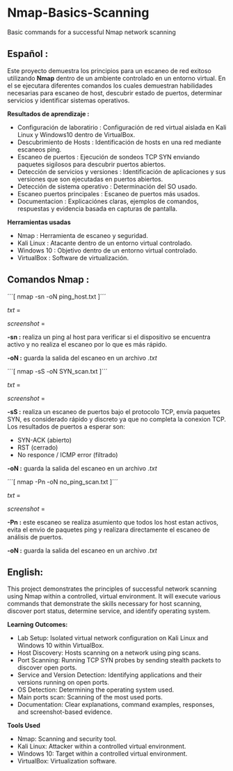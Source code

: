 # Nmap-Basics-Scanning
Basic commands for a successful Nmap network scanning

## Español : 
Este proyecto demuestra los principios para un escaneo de red exitoso utilizando **Nmap** dentro de un ambiente controlado en un entorno virtual. En el se ejecutara diferentes comandos los cuales demuestran habilidades necesarias para escaneo de host, descubrir estado de puertos, determinar servicios y identificar sistemas operativos.

**Resultados de aprendizaje :**
 * Configuración de laboratirio : Configuración de red virtual aislada en Kali Linux y Windows10 dentro de VirtualBox.
 * Descubrimiento de Hosts : Identificación de hosts en una red mediante escaneos ping.
 * Escaneo de puertos : Ejecución de sondeos TCP SYN enviando paquetes sigilosos para descubrir puertos abiertos.
 * Detección de servicios y versiones : Identificación de aplicaciones y sus versiones que son ejecutadas en puertos abiertos.
 * Detección de sistema operativo : Determinación del SO usado.
 * Escaneo puertos principales : Escaneo de puertos más usados.
 * Documentacion : Explicaciónes claras, ejemplos de comandos, respuestas y evidencia basada en capturas de pantalla.

**Herramientas usadas**
 * Nmap : Herramienta de escaneo y seguridad.
 * Kali Linux : Atacante dentro de un entorno virtual controlado.
 * Windows 10 : Objetivo dentro de un entorno virtual controlado.
 * VirtualBox : Software de virtualización.

## Comandos Nmap :


  ´´´[ nmap -sn <HOST> -oN ping_host.txt ]´´´

 *txt* = 
 
 *screenshot* = 
 
**-sn :** realiza un ping al host para verificar si el dispositivo se encuentra activo y no realiza el escaneo por lo que es más rápido.
    
**-oN :** guarda la salida del escaneo en un archivo *.txt*



  ´´´[ nmap -sS <HOST> -oN SYN_scan.txt ]´´´

 *txt* = 
 
 *screenshot* = 

**-sS :** realiza un escaneo de puertos bajo el protocolo TCP, envía paquetes SYN, es considerado rápido y discreto ya que no completa la conexion TCP. Los resultados de puertos a esperar son:
  * SYN-ACK (abierto)
  * RST (cerrado)
  * No responce / ICMP error (filtrado)
    
**-oN :** guarda la salida del escaneo en un archivo *.txt*



  ´´´[ nmap -Pn <HOST> -oN no_ping_scan.txt ]´´´

 *txt* = 
 
 *screenshot* = 

**-Pn :** este escaneo se realiza asumiento que todos los host estan activos, evita el envio de paquetes ping y realizara directamente el escaneo de análisis de puertos.
    
**-oN :** guarda la salida del escaneo en un archivo *.txt*




## English: 
This project demonstrates the principles of successful network scanning using Nmap within a controlled, virtual environment. It will execute various commands that demonstrate the skills necessary for host scanning, discover port status, determine service, and identify operating system.

**Learning Outcomes:**
* Lab Setup: Isolated virtual network configuration on Kali Linux and Windows 10 within VirtualBox.
* Host Discovery: Hosts scanning on a network using ping scans.
* Port Scanning: Running TCP SYN probes by sending stealth packets to discover open ports.
* Service and Version Detection: Identifying applications and their versions running on open ports.
* OS Detection: Determining the operating system used.
* Main ports scan: Scanning of the most used ports.
* Documentation: Clear explanations, command examples, responses, and screenshot-based evidence.

**Tools Used**
* Nmap: Scanning and security tool.
* Kali Linux: Attacker within a controlled virtual environment.
* Windows 10: Target within a controlled virtual environment.
* VirtualBox: Virtualization software.
  
